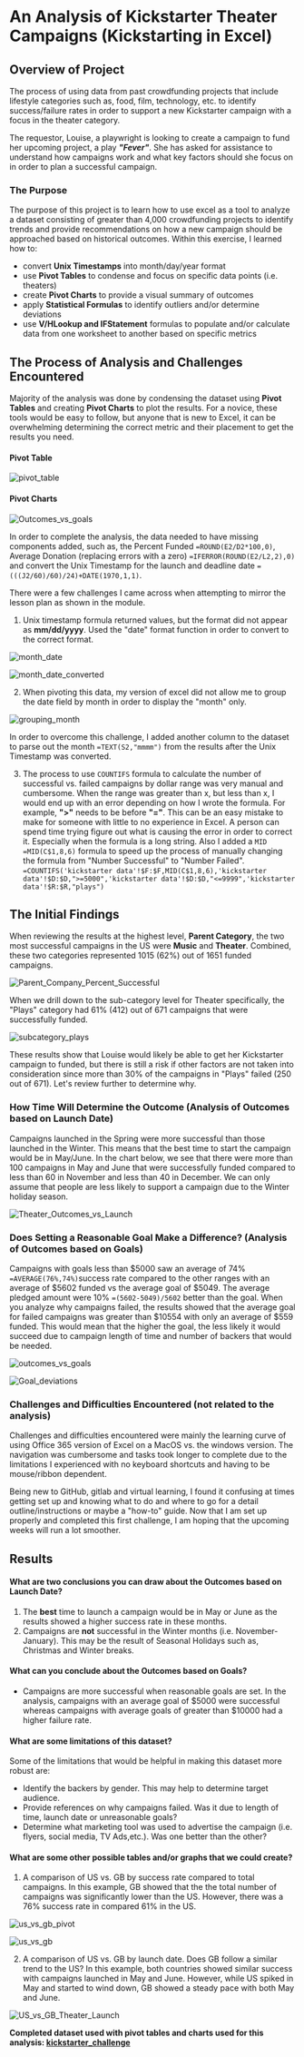# An Analysis of Kickstarter Theater Campaigns (Kickstarting in Excel)

## Overview of Project

The process of using data from past crowdfunding projects that include lifestyle categories such as, food, film, technology, etc. to identify success/failure rates in order to support a new Kickstarter campaign with a focus in the theater category. 
	
The requestor, Louise, a playwright is looking to create a campaign to fund her upcoming project, a play ***"Fever"***. She has asked for assistance to understand how campaigns work and what key factors should she focus on in order to plan a successful campaign. 


### The Purpose

The purpose of this project is to learn how to use excel as a tool to analyze a dataset consisting of greater than 4,000 crowdfunding projects to identify trends and provide recommendations on how a new campaign should be approached based on historical outcomes. Within this exercise, I learned how to:

* convert **Unix Timestamps** into month/day/year format
* use **Pivot Tables** to condense and focus on specific data points (i.e. theaters)
* create **Pivot Charts** to provide a visual summary of outcomes
* apply **Statistical Formulas** to identify outliers and/or determine deviations
* use **V/HLookup and IFStatement** formulas to populate and/or calculate data from one worksheet to another based on specific metrics


## The Process of Analysis and Challenges Encountered

Majority of the analysis was done by condensing the dataset using **Pivot Tables** and creating **Pivot Charts** to plot the results. For a novice, these tools would be easy to follow, but anyone that is new to Excel, it can be overwhelming determining the correct metric and their placement to get the results you need.

#### Pivot Table	

![pivot_table](https://github.com/amylio/kickstarter-analysis/blob/main/Resources/Images/Pivot_table.png)

#### Pivot Charts

![Outcomes_vs_goals](https://github.com/amylio/kickstarter-analysis/blob/main/Resources/Outcomes_vs_Goals.png)

In order to complete the analysis, the data needed to have missing components added, such as, the Percent Funded `=ROUND(E2/D2*100,0)`, Average Donation (replacing errors with a zero) `=IFERROR(ROUND(E2/L2,2),0)` and convert the Unix Timestamp for the launch and deadline date `=(((J2/60)/60)/24)+DATE(1970,1,1)`.

There were a few challenges I came across when attempting to mirror the lesson plan as shown in the module.

1. Unix timestamp formula returned values, but the format did not appear as **mm/dd/yyyy**. Used the "date" format function in order to convert to the correct format.

![month_date](https://github.com/amylio/kickstarter-analysis/blob/main/Resources/Images/Month_date.png)

![month_date_converted](https://github.com/amylio/kickstarter-analysis/blob/main/Resources/Images/Month_date_converted.png)

2. When pivoting this data, my version of excel did not allow me to group the date field by month in order to display the "month" only. 

![grouping_month](https://github.com/amylio/kickstarter-analysis/blob/main/Resources/Images/Grouping_Month.png)

In order to overcome this challenge, I added another column to the dataset to parse out the month `=TEXT(S2,"mmmm")` from the results after the Unix Timestamp was converted. 

3. The process to use `COUNTIFS` formula to calculate the number of successful vs. failed campaigns by dollar range was very manual and cumbersome. When the range was greater than x, but less than x, I would end up with an error depending on how I wrote the formula.  For example, **">"** needs to be before **"="**. This can be an easy mistake to make for someone with little to no experience in Excel. A person can spend time trying figure out what is causing the error in order to correct it. Especially when the formula is a long string. Also I added a `MID` `=MID(C$1,8,6)` formula to speed up the process of manually changing the formula from "Number Successful" to "Number Failed".
`=COUNTIFS('kickstarter data'!$F:$F,MID(C$1,8,6),'kickstarter data'!$D:$D,">=5000",'kickstarter data'!$D:$D,"<=9999",'kickstarter data'!$R:$R,"plays")` 

## The Initial Findings

When reviewing the results at the highest level, **Parent Category**, the two most successful campaigns in the US were **Music** and **Theater**. Combined, these two categories represented 1015 (62%) out of 1651 funded campaigns.

![Parent_Company_Percent_Successful](https://github.com/amylio/kickstarter-analysis/blob/main/Resources/Images/Parent_Company_Percent_Successful.png)

When we drill down to the sub-category level for Theater specifically, the "Plays" category had 61% (412) out of 671 campaigns that were successfully funded.

![subcategory_plays](https://github.com/amylio/kickstarter-analysis/blob/main/Resources/Images/Subcategory_plays.png)

These results show that Louise would likely be able to get her Kickstarter campaign to funded, but there is still a risk if other factors are not taken into consideration since more than 30% of the campaigns in "Plays" failed (250 out of 671).  Let's review further to determine why. 

### How Time Will Determine the Outcome (Analysis of Outcomes based on Launch Date)

Campaigns launched in the Spring were more successful than those launched in the Winter. This means that the best time to start the campaign would be in May/June. In the chart below, we see that there were more than 100 campaigns in May and June that were successfully funded compared to less than 60 in November and less than 40 in December. We can only assume that people are less likely to support a campaign due to the Winter holiday season.

![Theater_Outcomes_vs_Launch](https://github.com/amylio/kickstarter-analysis/blob/main/Resources/Theater_Outcomes_vs_Launch.png)

### Does Setting a Reasonable Goal Make a Difference? (Analysis of Outcomes based on Goals)

Campaigns with goals less than $5000 saw an average of 74% `=AVERAGE(76%,74%)`success rate compared to the other ranges with an average of $5602 funded vs the average goal of $5049. The average pledged amount were 10% `=(5602-5049)/5602` better than the goal. When you analyze why campaigns failed, the results showed that the average goal for failed campaigns was greater than $10554 with only an average of $559 funded. This would mean that the higher the goal, the less likely it would succeed due to campaign length of time and number of backers that would be needed.

![outcomes_vs_goals](https://github.com/amylio/kickstarter-analysis/blob/main/Resources/Outcomes_vs_Goals.png)
 
![Goal_deviations](https://github.com/amylio/kickstarter-analysis/blob/main/Resources/Images/Goal_deviations.png)

### Challenges and Difficulties Encountered (not related to the analysis)

Challenges and difficulties encountered were mainly the learning curve of using Office 365 version of Excel on a MacOS vs. the windows version. The navigation was cumbersome and tasks took longer to complete due to the limitations I experienced with no keyboard shortcuts and having to be mouse/ribbon dependent.

Being new to GitHub, gitlab and virtual learning, I found it confusing at times getting set up and knowing what to do and where to go for a detail outline/instructions or maybe a "how-to" guide. Now that I am set up properly and completed this first challenge, I am hoping that the upcoming weeks will run a lot smoother.

## Results

#### What are two conclusions you can draw about the Outcomes based on Launch Date?  

1. The **best** time to launch a campaign would be in May or June as the results showed a higher success rate in these months.
2. Campaigns are **not** successful in the Winter months (i.e. November-January). This may be the result of Seasonal Holidays such as, Christmas and Winter breaks.

#### What can you conclude about the Outcomes based on Goals?

* Campaigns are more successful when reasonable goals are set. In the analysis, campaigns with an average goal of $5000 were successful whereas campaigns with average goals of greater than $10000 had a higher failure rate.

#### What are some limitations of this dataset?

Some of the limitations that would be helpful in making this dataset more robust are: 
* Identify the backers by gender. This may help to determine target audience.
* Provide references on why campaigns failed. Was it due to length of time, launch date or unreasonable goals?
* Determine what marketing tool was used to advertise the campaign (i.e. flyers, social media, TV Ads,etc.). Was one better than the other?

#### What are some other possible tables and/or graphs that we could create?

1. A comparison of US vs. GB by success rate compared to total campaigns. In this example, GB showed that the the total number of campaigns was significantly lower than the US. However, there was a 76% success rate in compared 61% in the US.

![us_vs_gb_pivot](https://github.com/amylio/kickstarter-analysis/blob/main/Resources/Images/US_vs_GB_Pivot.png)

![us_vs_gb](https://github.com/amylio/kickstarter-analysis/blob/main/Resources/Images/US_vs_GB.png)

2. A comparison of US vs. GB by launch date. Does GB follow a similar trend to the US? In this example, both countries showed similar success with campaigns launched in May and June. However, while US spiked in May and started to wind down, GB showed a steady pace with both May and June.

![US_vs_GB_Theater_Launch](https://github.com/amylio/kickstarter-analysis/blob/main/Resources/Images/US_vs_GB_Theater_Launch.png)

**Completed dataset used with pivot tables and charts used for this analysis: [kickstarter_challenge](https://github.com/amylio/kickstarter-analysis/blob/main/Kickstarter_Challenge.xlsx)**

